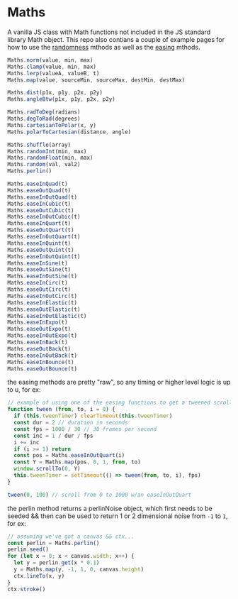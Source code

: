 # Maths

A vanilla JS class with Math functions not included in the JS standard library Math object. This repo also contians a couple of example pages for how to use the [randomness](https://nbriz.github.io/Maths/randomness.html) mthods as well as the [easing](https://nbriz.github.io/Maths/take-it-easeing.html) mthods.

```js
Maths.norm(value, min, max)
Maths.clamp(value, min, max)
Maths.lerp(valueA, valueB, t)
Maths.map(value, sourceMin, sourceMax, destMin, destMax)

Maths.dist(p1x, p1y, p2x, p2y)
Maths.angleBtw(p1x, p1y, p2x, p2y)

Maths.radToDeg(radians)
Maths.degToRad(degrees)
Maths.cartesianToPolar(x, y)
Maths.polarToCartesian(distance, angle)

Maths.shuffle(array)
Maths.randomInt(min, max)
Maths.randomFloat(min, max)
Maths.random(val, val2)
Maths.perlin()

Maths.easeInQuad(t)
Maths.easeOutQuad(t)
Maths.easeInOutQuad(t)
Maths.easeInCubic(t)
Maths.easeOutCubic(t)
Maths.easeInOutCubic(t)
Maths.easeInQuart(t)
Maths.easeOutQuart(t)
Maths.easeInOutQuart(t)
Maths.easeInQuint(t)
Maths.easeOutQuint(t)
Maths.easeInOutQuint(t)
Maths.easeInSine(t)
Maths.easeOutSine(t)
Maths.easeInOutSine(t)
Maths.easeInCirc(t)
Maths.easeOutCirc(t)
Maths.easeInOutCirc(t)
Maths.easeInElastic(t)
Maths.easeOutElastic(t)
Maths.easeInOutElastic(t)
Maths.easeInExpo(t)
Maths.easeOutExpo(t)
Maths.easeInOutExpo(t)
Maths.easeInBack(t)
Maths.easeOutBack(t)
Maths.easeInOutBack(t)
Maths.easeInBounce(t)
Maths.easeOutBounce(t)
```

the easing methods are pretty "raw", so any timing or higher level logic is up to u, for ex:
```js
// example of using one of the easing functions to get a tweened scrolling effect
function tween (from, to, i = 0) {
  if (this.tweenTimer) clearTimeout(this.tweenTimer)
  const dur = 2 // duration in seconds
  const fps = 1000 / 30 // 30 frames per second
  const inc = 1 / dur / fps
  i += inc
  if (i >= 1) return
  const pos = Maths.easeInOutQuart(i)
  const Y = Maths.map(pos, 0, 1, from, to)
  window.scrollTo(0, Y)
  this.tweenTimer = setTimeout(() => tween(from, to, i), fps)
}

tween(0, 100) // scroll from 0 to 1000 w/an easeInOutQuart
```

the perlin method returns a perlinNoise object, which first needs to be seeded && then can be used to return 1 or 2 dimensional noise from `-1` to `1`, for ex:
```js
// assuming we've got a canvas && ctx...
const perlin = Maths.perlin()
perlin.seed()
for (let x = 0; x < canvas.width; x++) {
  let y = perlin.get(x * 0.1)
  y = Maths.map(y, -1, 1, 0, canvas.height)
  ctx.lineTo(x, y)
}
ctx.stroke()
```
